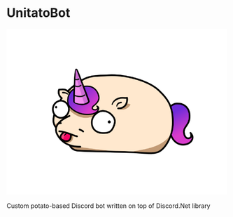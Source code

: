 # UnitatoBot

![ScreenShot](https://github.com/Filipsi/UnitatoBot/blob/master/Resources/unitato.png)

Custom potato-based Discord bot written on top of Discord.Net library